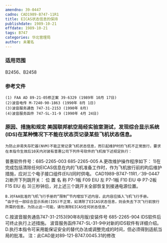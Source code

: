 ```yaml
---
amendno: 39-0447
cadno: CAD1989-B747-11R1
title: EICAS状态信息的保持
publishdate: 1989-10-21
effdate: 1989-10-21
tags: B747
categories: 华北管理局
author: 未署名
---
```


### 适用范围 
B2456、B2458

<!--more-->
### 参考文件
    (1) FAA AD 89-21-05修正案 39-6329 (1989年 10月 17日) 
    (2)波音电传 M-7240-90-1863 (1990年 8月 1日) 
    (3)波音服务通告 747-31-2153 (1990年 8月) 
    (4)波音服务函件 747-SL-31-9 (1990年 4月 24日)

### 原因、措施和规定     美国联邦航空局经实验室测试，发现综合显示系统(IDS)在某种情况下不能在状态页记录某些飞机状态信息。 
    为防止非易失存贮器(NVM)不能正常记录飞机状态信息，而引起维护时的飞机不正常放行，要求在本指令生效后10天内对装有普惠公司下列件号软件的飞机按下述规定执行：
普惠软件件号：685-2265-003 685-2265-005
    A.更改维护操作程序如下： 
     1)在完成包括清除任何EICAS信息在内的飞机准备工作时，作为飞机放行前的昀后维护措施，应对三个电子接口组件(EIU)同时供电。
  CAD1989-B747-11R1／39-0447
     2)断开下列跳开关： 
位 置 名 称 P7-1板  F09 EIU 左 P7-1板  F10 EIU 中 P7-2板  F15 EIU 右 
     3)三秒钟后，对上述三个跳开关全部恢复到接通电源位置。 

    B.对FAA批准的飞机飞行手册的“限制”节内增加下述内容，此内容应插入飞机飞行手册。 
    “由于任一部综合显示系统(IDS)不正常，如清除了EICAS状态信息，则会失去下次飞行前放行所需的信息。为防止这一可能，请勿清除EICAS任何状态信息。” 
C.按波音服务通告747-31-2153(90年8月版)安装件号
685-2265-904 IDS软件后可终止执行上述措施。 波音服务函件747-SL-31-9中对新的IDS软件有详细介绍。 
    D.执行本指令可采用能保证安全的替代办法或调整完成的时间，但必须得到适航当局的批准。 
注：此CAD是对89-121-B747.0045.31的修改
